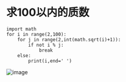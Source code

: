 # 求100以内的质数
```
import math
for i in range(2,100):
    for j in range(2,int(math.sqrt(i)+1)):
        if not i % j:
            break
    else:
        print(i,end=' ')
   ```     
        
  ![image](https://github.com/wubaozhen/You-are-Pythonista/blob/master/Homework/wbz/lz_episode_01/01_01.PNG)
        
        
